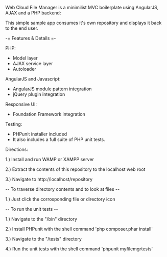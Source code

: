 Web Cloud File Manager is a minimilist MVC boilerplate using AngularJS, AJAX and a PHP backend:

This simple sample app consumes it's own repository and displays it back to the end user.

-= Features & Details =- 

PHP:
- Model layer
- AJAX service layer
- Autoloader

AngularJS and Javascript:
- AngularJS module pattern integration
- jQuery plugin integration

Responsive UI:
- Foundation Framework integration

Testing:
- PHPunit installer included
- It also includes a full suite of PHP unit tests.

Directions:

1.) Install and run WAMP or XAMPP server

2.) Extract the contents of this repository to the localhost web root

3.) Navigate to http://localhost/repository

-- To traverse directory contents and to look at files --

1.)  Just click the corrosponding file or directory icon

-- To run the unit tests --

1.) Navigate to the "/bin" directory

2.) Install PHPunit with the shell command 'php composer.phar install'

3.) Navigate to the "/tests" directory

4.) Run the unit tests with the shell command 'phpunit myfilemgrtests'
